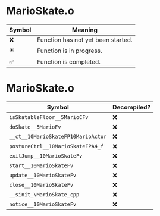 # MarioSkate.o
| Symbol | Meaning 
| ------------- | ------------- 
| :x: | Function has not yet been started. 
| :eight_pointed_black_star: | Function is in progress. 
| :white_check_mark: | Function is completed. 


# MarioSkate.o
| Symbol | Decompiled? |
| ------------- | ------------- |
| `isSkatableFloor__5MarioCFv` | :x: |
| `doSkate__5MarioFv` | :x: |
| `__ct__10MarioSkateFP10MarioActor` | :x: |
| `postureCtrl__10MarioSkateFPA4_f` | :x: |
| `exitJump__10MarioSkateFv` | :x: |
| `start__10MarioSkateFv` | :x: |
| `update__10MarioSkateFv` | :x: |
| `close__10MarioSkateFv` | :x: |
| `__sinit_\MarioSkate_cpp` | :x: |
| `notice__10MarioSkateFv` | :x: |
